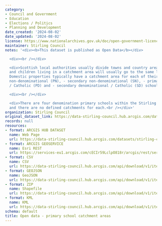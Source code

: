 ```yaml
---
category:
- Council and Government
- Education
- Elections / Politics
- Planning and Development
date_created: '2024-08-02'
date_updated: '2024-08-02'
license: https://www.nationalarchives.gov.uk/doc/open-government-licence/version/3/
maintainer: Stirling Council
notes: '<div><b>This dataset is published as Open Data</b></div>

  <div><br /></div>

  <div>Scottish local authorities usually divide towns and country areas into catchments
  and children living in a catchment area will usually go to the same local school.
  Domestic properties typically have a catchment area for each of their local: - primary
  non-denominational (PN), - secondary non-denominational (SN), - primary denominational
  / Catholic (PD) and - secondary denominational / Catholic (SD) schools.</div>

  <div><br /></div>

  <div>There are four denomination primary schools within the Stirling Council area
  and there are no defined catchments for each.<br /></div>'
organization: Stirling Council
original_dataset_link: https://data-stirling-council.hub.arcgis.com/datasets/stirling-council::open-data-primary-school-catchment-areas
records: null
resources:
- format: ARCGIS HUB DATASET
  name: Web Page
  url: https://data-stirling-council.hub.arcgis.com/datasets/stirling-council::open-data-primary-school-catchment-areas
- format: ARCGIS GEOSERVICE
  name: Esri REST
  url: https://services-eu1.arcgis.com/cECIr59LclpO818r/arcgis/rest/services/open_data_primary_school_catchments/FeatureServer/0
- format: CSV
  name: CSV
  url: https://data-stirling-council.hub.arcgis.com/api/download/v1/items/34c9fc5f8d5146d8aa15d3f6c94ec3ff/csv?layers=0
- format: GEOJSON
  name: GeoJSON
  url: https://data-stirling-council.hub.arcgis.com/api/download/v1/items/34c9fc5f8d5146d8aa15d3f6c94ec3ff/geojson?layers=0
- format: ZIP
  name: Shapefile
  url: https://data-stirling-council.hub.arcgis.com/api/download/v1/items/34c9fc5f8d5146d8aa15d3f6c94ec3ff/shapefile?layers=0
- format: KML
  name: KML
  url: https://data-stirling-council.hub.arcgis.com/api/download/v1/items/34c9fc5f8d5146d8aa15d3f6c94ec3ff/kml?layers=0
schema: default
title: Open data - primary school catchment areas
---
```

